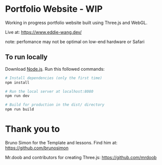 # Portfolio Website - WIP

Working in progress portfolio website built using Three.js and WebGL.

Live at: https://www.eddie-wang.dev/

note: perfomance may not be optimal on low-end hardware or Safari

## To run locally
Download [Node.js](https://nodejs.org/en/download/).
Run this followed commands:

``` bash
# Install dependencies (only the first time)
npm install

# Run the local server at localhost:8080
npm run dev

# Build for production in the dist/ directory
npm run build
```
# Thank you to
Bruno Simon for the Template and lessons. Find him at: https://github.com/brunosimon

Mr.doob and contributors for creating Three.js: https://github.com/mrdoob
